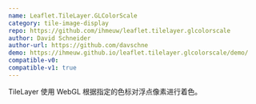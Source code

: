 ```yaml
---
name: Leaflet.TileLayer.GLColorScale
category: tile-image-display
repo: https://github.com/ihmeuw/leaflet.tilelayer.glcolorscale
author: David Schneider
author-url: https://github.com/davschne
demo: https://ihmeuw.github.io/leaflet.tilelayer.glcolorscale/demo/
compatible-v0:
compatible-v1: true
---
```


TileLayer 使用 WebGL 根据指定的色标对浮点像素进行着色。

